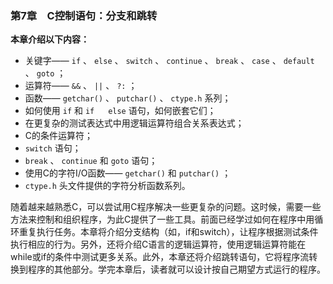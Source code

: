 ### 第7章　C控制语句：分支和跳转

**本章介绍以下内容：**

+ 关键字—— `if` 、 `else` 、 `switch` 、 `continue` 、 `break` 、 `case` 、 `default` 、 `goto` ；
+ 运算符—— `&&` 、 `||` 、 `?:`  ；
+ 函数—— `getchar()` 、 `putchar()` 、 `ctype.h` 系列；
+ 如何使用 `if` 和 `if` 　 `else` 语句，如何嵌套它们；
+ 在更复杂的测试表达式中用逻辑运算符组合关系表达式；
+ C的条件运算符；
+ `switch` 语句；
+ `break` 、 `continue` 和 `goto` 语句；
+ 使用C的字符I/O函数—— `getchar()` 和 `putchar()` ；
+ `ctype.h` 头文件提供的字符分析函数系列。

随着越来越熟悉C，可以尝试用C程序解决一些更复杂的问题。这时候，需要一些方法来控制和组织程序，为此C提供了一些工具。前面已经学过如何在程序中用循环重复执行任务。本章将介绍分支结构（如，if和switch），让程序根据测试条件执行相应的行为。另外，还将介绍C语言的逻辑运算符，使用逻辑运算符能在while或if的条件中测试更多关系。此外，本章还将介绍跳转语句，它将程序流转换到程序的其他部分。学完本章后，读者就可以设计按自己期望方式运行的程序。

